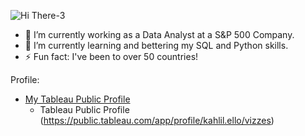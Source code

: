 ![Hi There-3](https://github.com/user-attachments/assets/6da65561-a5d7-4951-a53c-9af628de59b0)
- 🔭 I’m currently working as a Data Analyst at a S&P 500 Company.
- 🌱 I’m currently learning and bettering my SQL and Python skills.
- ⚡ Fun fact: I've been to over 50 countries! 

Profile:
- [My Tableau Public Profile](https://public.tableau.com/app/profile/kahlil.ello/vizzes)
  - Tableau Public Profile (https://public.tableau.com/app/profile/kahlil.ello/vizzes)

<!--
**kahlilello/kahlilello** is a ✨ _special_ ✨ repository because its `README.md` (this file) appears on your GitHub profile.

Here are some ideas to get you started:

- 🔭 I’m currently working on ...
- 🌱 I’m currently learning ...
- 👯 I’m looking to collaborate on ...
- 🤔 I’m looking for help with ...
- 💬 Ask me about ...
- 📫 How to reach me: ...
- 😄 Pronouns: ...
- ⚡ Fun fact: ...
-->


